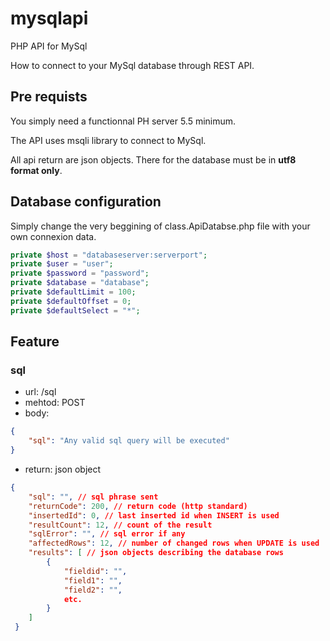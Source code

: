 # mysqlapi
PHP API for MySql

How to connect to your MySql database through REST API.

## Pre requists ##

You simply need a functionnal PH server 5.5 minimum.

The API uses msqli library to connect to MySql.

All api return are json objects. There for the database must be in **utf8 format only**.

## Database configuration

Simply change the very beggining of class.ApiDatabse.php file with your own connexion data.

```php
private $host = "databaseserver:serverport";
private $user = "user";
private $password = "password";
private $database = "database";
private $defaultLimit = 100;
private $defaultOffset = 0;
private $defaultSelect = "*";
```
## Feature

### sql

- url: /sql
- mehtod: POST
- body:
```json
{
    "sql": "Any valid sql query will be executed"
}
```
- return: json object
```json
{
    "sql": "", // sql phrase sent
    "returnCode": 200, // return code (http standard)
    "insertedId": 0, // last inserted id when INSERT is used
    "resultCount": 12, // count of the result
    "sqlError": "", // sql error if any
    "affectedRows": 12, // number of changed rows when UPDATE is used
    "results": [ // json objects describing the database rows
        {
            "fieldid": "",
            "field1": "",
            "field2": "",
            etc.
        }
    ]
 }
 ```

